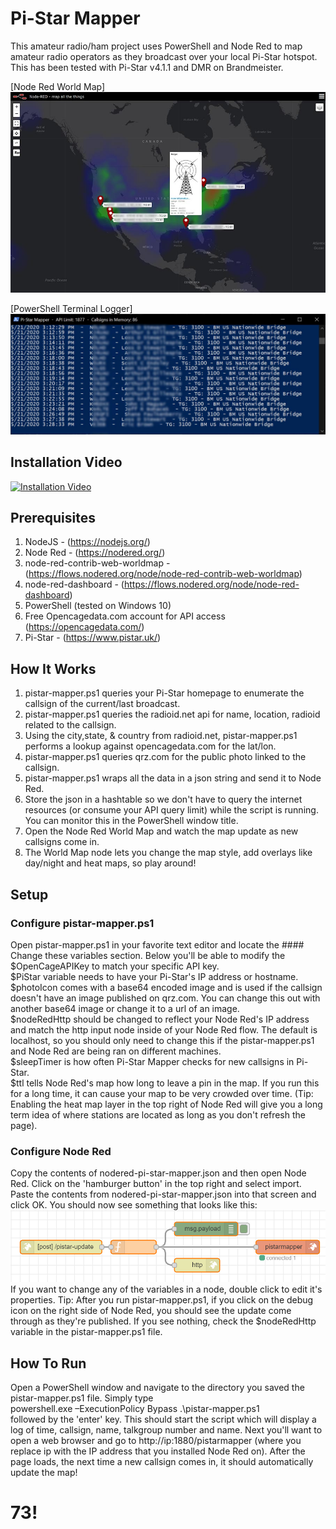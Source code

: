 # Pi-Star Mapper
This amateur radio/ham project uses PowerShell and Node Red to map amateur radio operators as they broadcast over your local Pi-Star hotspot.
This has been tested with Pi-Star v4.1.1 and DMR on Brandmeister.

[Node Red World Map]
![GitHub Logo](/media/HeatMap.jpg)

[PowerShell Terminal Logger]
![GitHub Logo](/media/terminalLog.jpg)

## Installation Video
[![Installation Video](https://img.youtube.com/vi/n9EfXI2oWaA/0.jpg)](https://www.youtube.com/watch?v=n9EfXI2oWaA)

## Prerequisites
1) NodeJS - (https://nodejs.org/)
2) Node Red - (https://nodered.org/)
3) node-red-contrib-web-worldmap - (https://flows.nodered.org/node/node-red-contrib-web-worldmap)
4) node-red-dashboard - (https://flows.nodered.org/node/node-red-dashboard)
5) PowerShell (tested on Windows 10)
6) Free Opencagedata.com account for API access (https://opencagedata.com/)
7) Pi-Star - (https://www.pistar.uk/)


## How It Works
1) pistar-mapper.ps1 queries your Pi-Star homepage to enumerate the callsign of the current/last broadcast.
2) pistar-mapper.ps1 queries the radioid.net api for name, location, radioid related to the callsign.
3) Using the city,state, & country from radioid.net, pistar-mapper.ps1 performs a lookup against opencagedata.com for the lat/lon.
4) pistar-mapper.ps1 queries qrz.com for the public photo linked to the callsign.
5) pistar-mapper.ps1 wraps all the data in a json string and send it to Node Red.
6) Store the json in a hashtable so we don't have to query the internet resources (or consume your API query limit) while the script is running. You can monitor this in the PowerShell window title.
7) Open the Node Red World Map and watch the map update as new callsigns come in.
8) The World Map node lets you change the map style, add overlays like day/night and heat maps, so play around!

## Setup
### Configure pistar-mapper.ps1
Open pistar-mapper.ps1 in your favorite text editor and locate the #### Change these variables section. Below you'll be able to modify the $OpenCageAPIKey to match your specific API key.  
$PiStar variable needs to have your Pi-Star's IP address or hostname.  
$photoIcon comes with a base64 encoded image and is used if the callsign doesn't have an image published on qrz.com. You can change this out with another base64 image or change it to a url of an image.  
$nodeRedHttp should be changed to reflect your Node Red's IP address and match the http input node inside of your Node Red flow. The default is localhost, so you should only need to change this if the pistar-mapper.ps1 and Node Red are being ran on different machines.  
$sleepTimer is how often Pi-Star Mapper checks for new callsigns in Pi-Star.  
$ttl tells Node Red's map how long to leave a pin in the map. If you run this for a long time, it can cause your map to be very crowded over time. (Tip: Enabling the heat map layer in the top right of Node Red will give you a long term idea of where stations are located as long as you don't refresh the page).

### Configure Node Red
Copy the contents of nodered-pi-star-mapper.json and then open Node Red. Click on the 'hamburger button' in the top right and select import. Paste the contents from nodered-pi-star-mapper.json into that screen and click OK. You should now see something that looks like this:
![GitHub Logo](/media/nodered.PNG)
If you want to change any of the variables in a node, double click to edit it's properties. Tip: After you run pistar-mapper.ps1, if you click on the debug icon on the right side of Node Red, you should see the update come through as they're published. If you see nothing, check the $nodeRedHttp variable in the pistar-mapper.ps1 file.

## How To Run
Open a PowerShell window and navigate to the directory you saved the pistar-mapper.ps1 file. Simply type   
powershell.exe –ExecutionPolicy Bypass .\pistar-mapper.ps1  
followed by the 'enter' key. This should start the script which will display a log of time, callsign, name, talkgroup number and name. Next you'll want to open a web browser and go to http://ip:1880/pistarmapper (where you replace ip with the IP address that you installed Node Red on). After the page loads, the next time a new callsign comes in, it should automatically update the map!

# 73!
